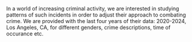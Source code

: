  In a world of increasing criminal activity, we are interested in studying patterns of such incidents in order to adjust their approach to combating crime. We are provided with the last four years of their data: 2020-2024, Los Angeles, CA, for different genders, crime descriptions, time of occurance etc.  
